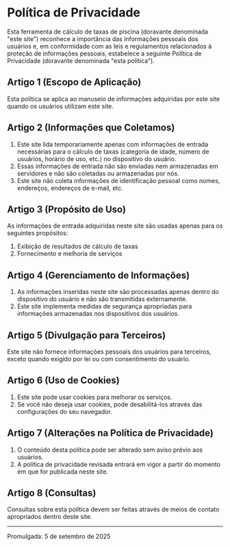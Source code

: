 # Política de Privacidade

Esta ferramenta de cálculo de taxas de piscina (doravante denominada "este site") reconhece a importância das informações pessoais dos usuários e, em conformidade com as leis e regulamentos relacionados à proteção de informações pessoais, estabelece a seguinte Política de Privacidade (doravante denominada "esta política").

## Artigo 1 (Escopo de Aplicação)

Esta política se aplica ao manuseio de informações adquiridas por este site quando os usuários utilizam este site.

## Artigo 2 (Informações que Coletamos)

1. Este site lida temporariamente apenas com informações de entrada necessárias para o cálculo de taxas (categoria de idade, número de usuários, horário de uso, etc.) no dispositivo do usuário.
2. Essas informações de entrada não são enviadas nem armazenadas em servidores e não são coletadas ou armazenadas por nós.
3. Este site não coleta informações de identificação pessoal como nomes, endereços, endereços de e-mail, etc.

## Artigo 3 (Propósito de Uso)

As informações de entrada adquiridas neste site são usadas apenas para os seguintes propósitos:

1. Exibição de resultados de cálculo de taxas
2. Fornecimento e melhoria de serviços

## Artigo 4 (Gerenciamento de Informações)

1. As informações inseridas neste site são processadas apenas dentro do dispositivo do usuário e não são transmitidas externamente.
2. Este site implementa medidas de segurança apropriadas para informações armazenadas nos dispositivos dos usuários.

## Artigo 5 (Divulgação para Terceiros)

Este site não fornece informações pessoais dos usuários para terceiros, exceto quando exigido por lei ou com consentimento do usuário.

## Artigo 6 (Uso de Cookies)

1. Este site pode usar cookies para melhorar os serviços.
2. Se você não deseja usar cookies, pode desabilitá-los através das configurações do seu navegador.

## Artigo 7 (Alterações na Política de Privacidade)

1. O conteúdo desta política pode ser alterado sem aviso prévio aos usuários.
2. A política de privacidade revisada entrará em vigor a partir do momento em que for publicada neste site.

## Artigo 8 (Consultas)

Consultas sobre esta política devem ser feitas através de meios de contato apropriados dentro deste site.

---

Promulgada: 5 de setembro de 2025
